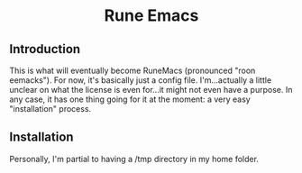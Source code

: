 <div align="center">
  
  # Rune Emacs

</div>

## Introduction
This is what will eventually become RuneMacs (pronounced "roon eemacks"). For now, it's basically
just a config file. I'm...actually a little unclear on what the license is even for...it might
not even have a purpose. In any case, it has one thing going for it at the moment: a very easy
"installation" process.

## Installation
Personally, I'm partial to having a /tmp directory in my home folder. 
